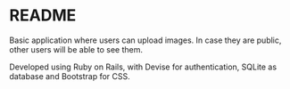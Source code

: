 # README

Basic application where users can upload images. In case they are public, other users will be able to see them.

Developed using Ruby on Rails, with Devise for authentication, SQLite as database and Bootstrap for CSS.

